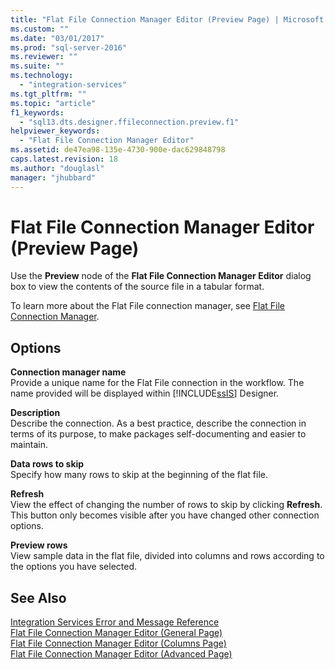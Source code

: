 ```yaml
---
title: "Flat File Connection Manager Editor (Preview Page) | Microsoft Docs"
ms.custom: ""
ms.date: "03/01/2017"
ms.prod: "sql-server-2016"
ms.reviewer: ""
ms.suite: ""
ms.technology: 
  - "integration-services"
ms.tgt_pltfrm: ""
ms.topic: "article"
f1_keywords: 
  - "sql13.dts.designer.ffileconnection.preview.f1"
helpviewer_keywords: 
  - "Flat File Connection Manager Editor"
ms.assetid: de47ea98-135e-4730-900e-dac629848798
caps.latest.revision: 18
ms.author: "douglasl"
manager: "jhubbard"
---
```

# Flat File Connection Manager Editor (Preview Page)
  Use the **Preview** node of the **Flat File Connection Manager Editor** dialog box to view the contents of the source file in a tabular format.  
  
 To learn more about the Flat File connection manager, see [Flat File Connection Manager](../../integration-services/connection-manager/flat-file-connection-manager.md).  
  
## Options  
 **Connection manager name**  
 Provide a unique name for the Flat File connection in the workflow. The name provided will be displayed within [!INCLUDE[ssIS](../../analysis-services/instances/includes/ssis-md.md)] Designer.  
  
 **Description**  
 Describe the connection. As a best practice, describe the connection in terms of its purpose, to make packages self-documenting and easier to maintain.  
  
 **Data rows to skip**  
 Specify how many rows to skip at the beginning of the flat file.  
  
 **Refresh**  
 View the effect of changing the number of rows to skip by clicking **Refresh**. This button only becomes visible after you have changed other connection options.  
  
 **Preview rows**  
 View sample data in the flat file, divided into columns and rows according to the options you have selected.  
  
## See Also  
 [Integration Services Error and Message Reference](../../integration-services/integration-services-error-and-message-reference.md)   
 [Flat File Connection Manager Editor &#40;General Page&#41;](../../integration-services/connection-manager/flat-file-connection-manager-editor-general-page.md)   
 [Flat File Connection Manager Editor &#40;Columns Page&#41;](../../integration-services/connection-manager/flat-file-connection-manager-editor-columns-page.md)   
 [Flat File Connection Manager Editor &#40;Advanced Page&#41;](../../integration-services/connection-manager/flat-file-connection-manager-editor-advanced-page.md)  
  
  